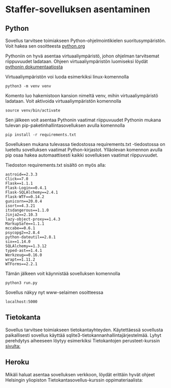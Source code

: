 # Staffer-sovelluksen asentaminen

## Python

Sovellus tarvitsee toimiakseen Python-ohjelmointikielen suoritusympäristön. Voit hakea sen osoitteesta [python.org](https://www.python.org/)

Pythoniin on hyvä asentaa virtuaaliympäristö, johon ohjelman tarvitsemat riippuvuudet ladataan. Ohjeen virtuaaliympäristön luomiseksi löydät [pythonin dokumentaatiosta](https://docs.python.org/3/tutorial/venv.html)

Virtuaaliympäristön voi luoda esimerkiksi linux-komennolla

    python3 -m venv venv
    
Komento luo hakemistoon kansion nimeltä venv, mihin virtuaaliympäristö ladataan. Voit aktivoida virtuaaliympäristön komennolla

    source venv/bin/activate

Sen jälkeen voit asentaa Pythonin vaatimat riippuvuudet Pythonin mukana tulevan pip-paketinhallintasovelluksen avulla komennolla

    pip install -r requirements.txt
    
Sovelluksen mukana tulevassa tiedostossa requirements.txt -tiedostossa on lueteltu sovelluksen vaatimat Python-kirjastot. Ylläolevan komennon avulla pip osaa hakea automaattisesti kaikki sovelluksen vaatimat riippuvuudet.

Tiedoston requirements.txt sisältö on myös alla:

    astroid==2.3.3
    Click==7.0
    Flask==1.1.1
    Flask-Login==0.4.1
    Flask-SQLAlchemy==2.4.1
    Flask-WTF==0.14.2
    gunicorn==20.0.4
    isort==4.3.21
    itsdangerous==1.1.0
    Jinja2==2.10.3
    lazy-object-proxy==1.4.3
    MarkupSafe==1.1.1
    mccabe==0.6.1
    psycopg2==2.8.4
    python-dateutil==2.8.1
    six==1.14.0
    SQLAlchemy==1.3.12
    typed-ast==1.4.1
    Werkzeug==0.16.0
    wrapt==1.11.2
    WTForms==2.2.1
    
Tämän jälkeen voit käynnistää sovelluksen komennolla

    python3 run.py
    
Sovellus näkyy nyt www-selaimen osoitteessa 

    localhost:5000


## Tietokanta

Sovellus tarvitsee toimiakseen tietokantayhteyden. Käytettäessä sovellusta paikallisesti sovellus käyttää sqlite3-tietokannanhallintajärjestelmää. Lyhyt perehdytys aiheeseen löytyy esimerkiksi Tietokantojen perusteet-kurssin [sivulta:](https://tikape-k20.mooc.fi/luku-2/3)

## Heroku

Mikäli haluat asentaa sovelluksen verkkoon, löydät erittäin hyvät ohjeet Helsingin yliopiston Tietokantasovellus-kurssin oppimateriaalista:
